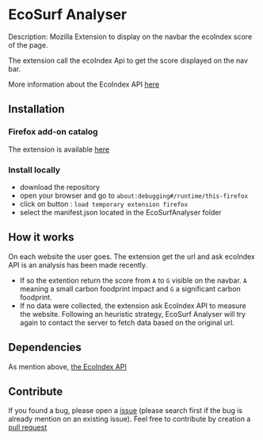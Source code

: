 # EcoSurf Analyser

Description: Mozilla Extension to display on the navbar the ecoIndex score of the page.

The extension call the ecoIndex Api to get the score displayed on the nav bar. 

More information about the EcoIndex API [here](https://github.com/cnumr/ecoindex_api)

## Installation 

### Firefox add-on catalog

The extension is available [here](https://addons.mozilla.org/firefox/addon/ecosurf-analyser/)

### Install locally

- download the repository
- open your browser and go to `about:debugging#/runtime/this-firefox`
- click on button : `load temporary extension firefox`
- select the manifest.json located in the EcoSurfAnalyser folder

## How it works

On each website the user goes. The extension get the url and ask ecoIndex API is an analysis has been made recently.
- If so the extention return the score from `A` to `G` visible on the navbar. `A` meaning a small carbon foodprint impact and `G` a significant carbon foodprint.
- If no data were collected, the extension ask EcoIndex API to measure the website. Following an heuristic strategy, EcoSurf Analyser will try again to contact the server to fetch data based on the original url. 

## Dependencies

As mention above, [the EcoIndex API](https://github.com/cnumr/ecoindex_api)

## Contribute

If you found a bug, please open a [issue](https://github.com/les-enovateurs/estimate-good-website/issues) (please search first if the bug is already mention on an existing issue).
Feel free to contribute by creation a [pull request](https://github.com/les-enovateurs/estimate-good-website/pulls)
